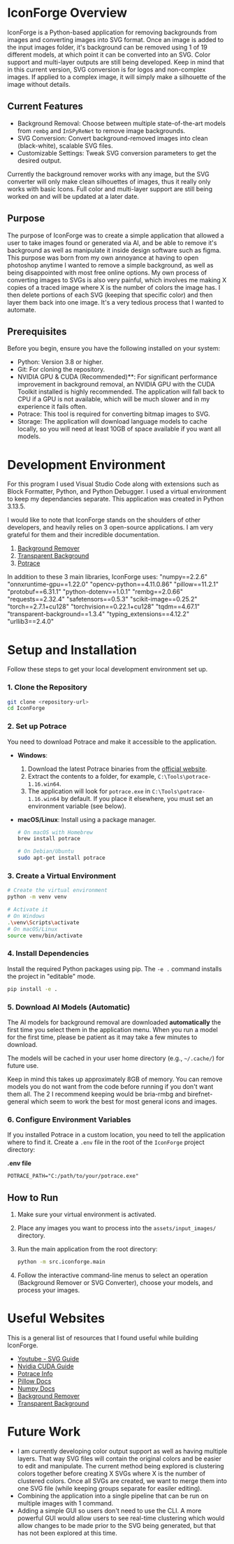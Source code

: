 # IconForge Overview

IconForge is a Python-based application for removing backgrounds from images and converting images into SVG format. Once an image is added to the input images folder, it's background can be removed using 1 of 19 different models, at which point it can be converted into an SVG. Color support and multi-layer outputs are still being developed. Keep in mind that in this current version, SVG conversion is for logos and non-complex images. If applied to a complex image, it will simply make a silhouette of the image without details.

## Current Features

- Background Removal: Choose between multiple state-of-the-art models from `rembg` and `InSPyReNet` to remove image backgrounds.
- SVG Conversion: Convert background-removed images into clean (black-white), scalable SVG files.
- Customizable Settings: Tweak SVG conversion parameters to get the desired output.

Currently the background remover works with any image, but the SVG converter will only make clean silhouettes of images, thus it really only works with basic Icons. Full color and multi-layer support are still being worked on and will be updated at a later date.

## Purpose

The purpose of IconForge was to create a simple application that allowed a user to take images found or generated via AI, and be able to remove it's background as well as manipulate it inside design software such as figma. This purpose was born from my own annoyance at having to open photoshop anytime I wanted to remove a simple background, as well as being disappointed with most free online options. My own process of converting images to SVGs is also very painful, which involves me making X copies of a traced image where X is the number of colors the image has. I then delete portions of each SVG (keeping that specific color) and then layer them back into one image. It's a very tedious process that I wanted to automate.

## Prerequisites

Before you begin, ensure you have the following installed on your system:

- Python: Version 3.8 or higher.
- Git: For cloning the repository.
- NVIDIA GPU & CUDA (Recommended)\*\*: For significant performance improvement in background removal, an NVIDIA GPU with the CUDA Toolkit installed is highly recommended. The application will fall back to CPU if a GPU is not available, which will be much slower and in my experience it fails often.
- Potrace: This tool is required for converting bitmap images to SVG.
- Storage: The application will download language models to cache locally, so you will need at least 10GB of space available if you want all models.

# Development Environment

For this program I used Visual Studio Code along with extensions such as Block Formatter, Python, and Python Debugger. I used a virtual environment to keep my dependancies separate. This application was created in Python 3.13.5.

I would like to note that IconForge stands on the shoulders of other developers, and heavily relies on 3 open-source applications. I am very grateful for them and their incredible documentation.

1. [Background Remover](https://github.com/nadermx/backgroundremover)
2. [Transparent Background](https://github.com/plemeri/transparent-background)
3. [Potrace](https://potrace.sourceforge.net/)

In addition to these 3 main libraries, IconForge uses:
"numpy==2.2.6"
"onnxruntime-gpu==1.22.0"
"opencv-python==4.11.0.86"
"pillow==11.2.1"
"protobuf==6.31.1"
"python-dotenv==1.0.1"
"rembg==2.0.66"
"requests==2.32.4"
"safetensors==0.5.3"
"scikit-image==0.25.2"
"torch==2.7.1+cu128"
"torchvision==0.22.1+cu128"
"tqdm==4.67.1"
"transparent-background==1.3.4"
"typing_extensions==4.12.2"
"urllib3==2.4.0"

# Setup and Installation

Follow these steps to get your local development environment set up.

### 1. Clone the Repository

```bash
git clone <repository-url>
cd IconForge
```

### 2. Set up Potrace

You need to download Potrace and make it accessible to the application.

- **Windows**:

  1.  Download the latest Potrace binaries from the [official website](http://potrace.sourceforge.net/).
  2.  Extract the contents to a folder, for example, `C:\Tools\potrace-1.16.win64`.
  3.  The application will look for `potrace.exe` in `C:\Tools\potrace-1.16.win64` by default. If you place it elsewhere, you must set an environment variable (see below).

- **macOS/Linux**: Install using a package manager.

  ```bash
  # On macOS with Homebrew
  brew install potrace

  # On Debian/Ubuntu
  sudo apt-get install potrace
  ```

### 3. Create a Virtual Environment

```bash
# Create the virtual environment
python -m venv venv

# Activate it
# On Windows
.\venv\Scripts\activate
# On macOS/Linux
source venv/bin/activate
```

### 4. Install Dependencies

Install the required Python packages using pip. The `-e .` command installs the project in "editable" mode.

```bash
pip install -e .
```

### 5. Download AI Models (Automatic)

The AI models for background removal are downloaded **automatically** the first time you select them in the application menu. When you run a model for the first time, please be patient as it may take a few minutes to download.

The models will be cached in your user home directory (e.g., `~/.cache/`) for future use.

Keep in mind this takes up approximately 8GB of memory. You can remove models you do not want from the code before running if you don't want them all. The 2 I recommend keeping would be bria-rmbg and birefnet-general which seem to work the best for most general icons and images.

### 6. Configure Environment Variables

If you installed Potrace in a custom location, you need to tell the application where to find it. Create a `.env` file in the root of the `IconForge` project directory:

**.env file**

```
POTRACE_PATH="C:/path/to/your/potrace.exe"
```

## How to Run

1.  Make sure your virtual environment is activated.
2.  Place any images you want to process into the `assets/input_images/` directory.
3.  Run the main application from the root directory:

    ```bash
    python -m src.iconforge.main
    ```

4.  Follow the interactive command-line menus to select an operation (Background Remover or SVG Converter), choose your models, and process your images.

# Useful Websites

This is a general list of resources that I found useful while building IconForge.

- [Youtube - SVG Guide](https://www.youtube.com/watch?v=hZYaSGUbMds&t=481s)
- [Nvidia CUDA Guide](https://docs.nvidia.com/cuda/cuda-installation-guide-microsoft-windows/index.html)
- [Potrace Info](https://potrace.sourceforge.net/#usage)
- [Pillow Docs](https://pillow.readthedocs.io/en/stable/)
- [Numpy Docs](https://numpy.org/doc/stable/reference/)
- [Background Remover](https://github.com/nadermx/backgroundremover)
- [Transparent Background](https://github.com/plemeri/transparent-background)

# Future Work

- I am currently developing color output support as well as having multiple layers. That way SVG files will contain the original colors and be easier to edit and manipulate. The current method being explored is clustering colors together before creating X SVGs where X is the number of clustered colors. Once all SVGs are created, we want to merge them into one SVG file (while keeping groups separate for easiler editing).
- Combining the application into a single pipeline that can be run on multiple images with 1 command.
- Adding a simple GUI so users don't need to use the CLI. A more powerful GUI would allow users to see real-time clustering which would allow changes to be made prior to the SVG being generated, but that has not been explored at this time.

